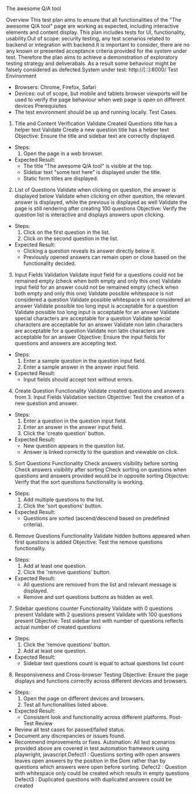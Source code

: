 The awesome Q/A tool

Overview
This test plan aims to ensure that all functionalities of the "The awesome Q/A tool" page are working as expected, including interactive elements and content display. This plan includes tests for UI, functionality, usability.Out of scope: security testing, any test scenarios related to backend or integration with backend.It is important to consider, there are no any known or presented acceptance criteria provided for the system under test. Therefore the plan aims to achieve a demonstration of exploratory testing strategy and deliverabals. As a result some behaviour might be falsely considered as defected.System under test: http://[::]:8000/
Test Environment
* Browsers: Chrome, Firefox, Safari
* Devices: out of scope, but mobile and tablets browser viewports will be used to verify the page behaviour when web page is open on different devices
Prerequisites
* The test environment should be up and running locally.
Test Cases
1. Title and Content Verification
	Validate Created Questions title has a helper text
	Validate Create a new question title has a helper text
Objective: Ensure the title and sidebar text are correctly displayed.
* Steps:
    1. Open the page in a web browser.
* Expected Result:
    * The title "The awesome Q/A tool" is visible at the top.
    * Sidebar text "some text here" is displayed under the title.
    * Static form titles are displayed.

2. List of Questions	Validate when clicking on question, the answer is displayed below
	Validate when clicking on other question, the relevant answer is displayed, while the previous is displayed as well	Validate the page is still rendering after creating 100 questions
Objective: Verify the question list is interactive and displays answers upon clicking.
* Steps:
    1. Click on the first question in the list.
    2. Click on the second question in the list.
* Expected Result:
    * Clicking a question reveals its answer directly below it.
    * Previously opened answers can remain open or close based on the functionality decided.

3. Input Fields Validation	Validate input field for a questions could not be remained empty (check when both empty and only this one)
	Validate input field for an answer could not be remained empty (check when both empty and only this one)	Validate possible whitespace is not considered a question	Validate possible whitespace is not considered an answer	Validate possible too long input is acceptable for a question	Validate possible too long input is acceptable for an answer	Validate special characters are acceptable for a question	Validate special characters are acceptable for an answer	Validate non latin characters are acceptable for a question	Validate non latin characters are acceptable for an answer
Objective: Ensure the input fields for questions and answers are accepting text.
* Steps:
    1. Enter a sample question in the question input field.
    2. Enter a sample answer in the answer input field.
* Expected Result:
    * Input fields should accept text without errors.
4. Create Question Functionality	Validate created questions and answers from 3. Input Fields Validation section
Objective: Test the creation of a new question and answer.
* Steps:
    1. Enter a question in the question input field.
    2. Enter an answer in the answer input field.
    3. Click the 'create question' button.
* Expected Result:
    * New question appears in the question list.
    * Answer is linked correctly to the question and viewable on click.

5. Sort Questions Functionality		Check answers visibility before sorting		Check answers visibility after sorting		Check sorting on questions when questions and answers provided would be in opposite sorting 
Objective: Verify that the sort questions functionality is working.
* Steps:
    1. Add multiple questions to the list.
    2. Click the 'sort questions' button.
* Expected Result:
    * Questions are sorted (ascend/descend based on predefined criteria).

6. Remove Questions Functionality		Validate hidden buttons appeared when first questions is added
Objective: Test the remove questions functionality.
* Steps:
    1. Add at least one question.
    2. Click the 'remove questions' button.
* Expected Result:
    * All questions are removed from the list and relevant message is displayed.
    * Remove and sort questions buttons as hidden as well.

7. Sidebar questions counter Functionality	Validate with 0 questions present
	Validate with 2 questions present	Validate with 100 questions present
Objective: Test sidebar text with number of questions reflects actual number of created questions
* Steps:
    1. Click the 'remove questions' button.
    2. Add at least one question.
* Expected Result:
    * Sidebar text questions count is equal to actual questions list count

8. Responsiveness and Cross-browser Testing
Objective: Ensure the page displays and functions correctly across different devices and browsers.
* Steps:
    1. Open the page on different devices and browsers.
    2. Test all functionalities listed above.
* Expected Result:
    * Consistent look and functionality across different platforms.
Post-Test Review
* Review all test cases for passed/failed status.
* Document any discrepancies or issues found.
* Recommend improvements or fixes.
Automation: 
All test scenarios provided above are covered in test automation framework using playwright, javascript.Defect1 : Questions sorting with open answers leaves open answers by the position in the Dom rather than by questions which answers were open before sorting.
Defect2 : Question with whitespace only could be created which results in empty questions
Defect3 : Duplicated questions with duplicated answers could be created
